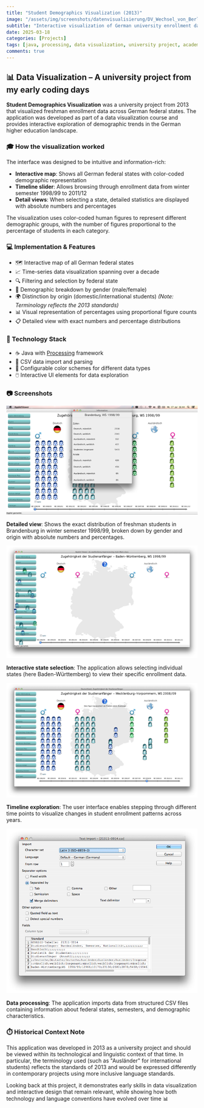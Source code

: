 ```yaml
---
title: "Student Demographics Visualization (2013)"
image: "/assets/img/screenshots/datenvisualisierung/DV_Wechsel_von_Berlin_zu_MeckPom.png"
subtitle: "Interactive visualization of German university enrollment data"
date: 2025-03-18
categories: [Projects]
tags: [java, processing, data visualization, university project, academic]
comments: true
---
```


## 📊 Data Visualization – A university project from my early coding days

**Student Demographics Visualization** was a university project from 2013 that visualized freshman enrollment data across German federal states. The application was developed as part of a data visualization course and provides interactive exploration of demographic trends in the German higher education landscape.

### 🎓 How the visualization worked

The interface was designed to be intuitive and information-rich:

- **Interactive map**: Shows all German federal states with color-coded demographic representation
- **Timeline slider**: Allows browsing through enrollment data from winter semester 1998/99 to 2011/12
- **Detail views**: When selecting a state, detailed statistics are displayed with absolute numbers and percentages

The visualization uses color-coded human figures to represent different demographic groups, with the number of figures proportional to the percentage of students in each category.

### 💻 Implementation & Features

- 🗺️ Interactive map of all German federal states
- 📈 Time-series data visualization spanning over a decade
- 🔍 Filtering and selection by federal state
- 👥 Demographic breakdown by gender (male/female)
- 🌍 Distinction by origin (domestic/international students) *(Note: Terminology reflects the 2013 standards)*
- 📊 Visual representation of percentages using proportional figure counts
- 📋 Detailed view with exact numbers and percentage distributions

### 🔧 Technology Stack

- ☕ Java with [Processing](https://processing.org/) framework
- 📁 CSV data import and parsing
- 🎨 Configurable color schemes for different data types
- 🖱️ Interactive UI elements for data exploration

### 📷 Screenshots

![Brandenburg Overview](/assets/img/screenshots/datenvisualisierung/Bildschirmfoto%202013-07-17%20um%2016.44.20.png)

**Detailed view**: Shows the exact distribution of freshman students in Brandenburg in winter semester 1998/99, broken down by gender and origin with absolute numbers and percentages.

![Federal State Selection](/assets/img/screenshots/datenvisualisierung/Bildschirmfoto%202013-07-17%20um%2017.27.26.png)

**Interactive state selection**: The application allows selecting individual states (here Baden-Württemberg) to view their specific enrollment data.

![Timeline Exploration](/assets/img/screenshots/datenvisualisierung/DV_Wechsel_von_Berlin_zu_MeckPom.png)

**Timeline exploration**: The user interface enables stepping through different time points to visualize changes in student enrollment patterns across years.

![Data Import](/assets/img/screenshots/datenvisualisierung/Coding.png)

**Data processing**: The application imports data from structured CSV files containing information about federal states, semesters, and demographic characteristics.

### ⏱️ Historical Context Note

This application was developed in 2013 as a university project and should be viewed within its technological and linguistic context of that time. In particular, the terminology used (such as "Ausländer" for international students) reflects the standards of 2013 and would be expressed differently in contemporary projects using more inclusive language standards.

Looking back at this project, it demonstrates early skills in data visualization and interactive design that remain relevant, while showing how both technology and language conventions have evolved over time 📊
